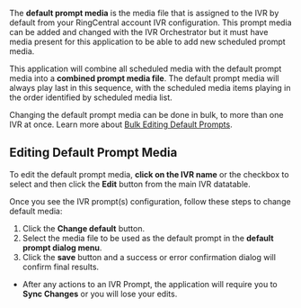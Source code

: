 The **default prompt media** is the media file that is assigned to the IVR by default from your RingCentral account IVR configuration. This prompt media can be added and changed with the IVR Orchestrator but it must have media present for this application to be able to add new scheduled prompt media.

This application will combine all scheduled media with the default prompt media into a **combined prompt media file**. The default prompt media will always play last in this sequence, with the scheduled media items playing in the order identified by scheduled media list.

Changing the default prompt media can be done in bulk, to more than one IVR at once. Learn more about [Bulk Editing Default Prompts](ivr/bulk-change-default-prompt).

## Editing Default Prompt Media

To edit the default prompt media, **click on the IVR name** or the checkbox to select and then click the **Edit** button from the main IVR datatable. 

Once you see the IVR prompt(s) configuration, follow these steps to change default media:

1. Click the **Change default** button.
2. Select the media file to be used as the default prompt in the **default prompt dialog menu**.
3. Click the **save** button and a success or error confirmation dialog will confirm final results.

* After any actions to an IVR Prompt, the application will require you to **Sync Changes** or you will lose your edits.